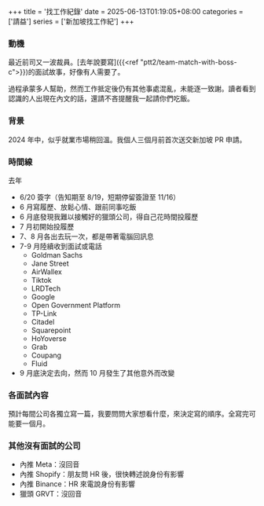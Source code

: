 +++
title = '找工作紀錄'
date = 2025-06-13T01:19:05+08:00
categories = ['請益']
series = ['新加坡找工作紀']
+++

### 動機
最近前司又一波裁員。[去年說要寫]({{<ref "ptt2/team-match-with-boss-c">}})的面試故事，好像有人需要了。

過程承蒙多人幫助，然而工作抵定後仍有其他事處混亂，未能逐一致謝。讀者看到認識的人出現在內文的話，還請不吝提醒我一起請你們吃飯。

### 背景
2024 年中，似乎就業市場稍回溫。我個人三個月前首次送交新加坡 PR 申請。

### 時間線
去年
- 6/20 簽字（告知期至 8/19，短期停留簽證至 11/16）
- 6 月寫履歷、放鬆心情、跟前同事吃飯
- 6 月底發現我難以接觸好的獵頭公司，得自己花時間投履歷
- 7 月初開始投履歷
- 7、8 月各出去玩一次，都是帶著電腦回訊息
- 7-9 月陸續收到面試或電話
    - Goldman Sachs
    - Jane Street
    - AirWallex
    - Tiktok
    - LRDTech
    - Google
    - Open Government Platform
    - TP-Link
    - Citadel
    - Squarepoint
    - HoYoverse
    - Grab
    - Coupang
    - Fluid
- 9 月底決定去向，然而 10 月發生了其他意外而改變

### 各面試內容
預計每間公司各獨立寫一篇，我要問問大家想看什麼，來決定寫的順序。全寫完可能要一個月。

### 其他沒有面試的公司
- 內推 Meta：沒回音
- 內推 Shopify：朋友問 HR 後，很快轉述說身份有影響
- 內推 Binance：HR 來電說身份有影響
- 獵頭 GRVT：沒回音
